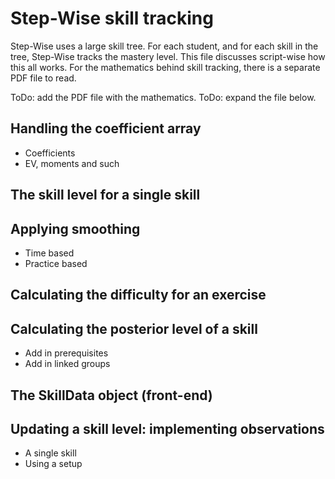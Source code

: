 # Step-Wise skill tracking

Step-Wise uses a large skill tree. For each student, and for each skill in the tree, Step-Wise tracks the mastery level. This file discusses script-wise how this all works. For the mathematics behind skill tracking, there is a separate PDF file to read. 

ToDo: add the PDF file with the mathematics.
ToDo: expand the file below.

## Handling the coefficient array

- Coefficients
- EV, moments and such

## The skill level for a single skill

## Applying smoothing

- Time based
- Practice based

## Calculating the difficulty for an exercise

## Calculating the posterior level of a skill

- Add in prerequisites
- Add in linked groups

## The SkillData object (front-end)

## Updating a skill level: implementing observations

- A single skill
- Using a setup
